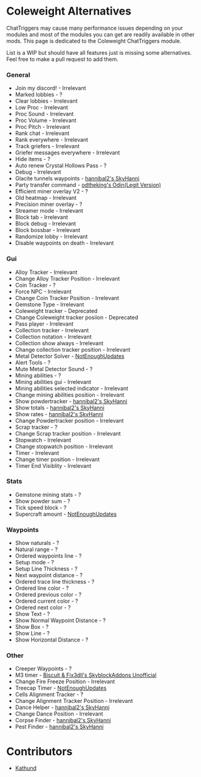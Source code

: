 # Coleweight Alternatives

ChatTriggers may cause many performance issues depending on your modules and most of the modules you can get are readily available in other mods. This page is dedicated to the Coleweight ChatTriggers module.

List is a WIP but should have all features just is missing some alternatives. Feel free to make a pull request to add them.

### General
* Join my discord! - Irrelevant
* Marked lobbies - ?
* Clear lobbies - Irrelevant
* Low Proc - Irrelevant
* Proc Sound - Irrelevant
* Proc Volume - Irrelevant
* Proc Pitch - Irrelevant
* Rank chat - Irrelevant
* Rank everywhere - Irrelevant
* Track griefers - Irrelevant
* Griefer messages everywhere - Irrelevant
* Hide items - ?
* Auto renew Crystal Hollows Pass - ?
* Debug - Irrelevant
* Glacite tunnels waypoints - [hannibal2's SkyHanni](https://modrinth.com/mod/skyhanni)
* Party transfer command - [odtheking's Odin(Legit Version)](https://github.com/odtheking/Odin/releases/latest)
* Efficient miner overlay V2 - ?
* Old heatmap - Irrelevant
* Precision miner overlay - ?
* Streamer mode - Irrelevant
* Block tab - Irrelevant
* Block debug - Irrelevant
* Block bossbar - Irrelevant
* Randomize lobby - Irrelevant
* Disable waypoints on death - Irrelevant

### Gui
* Alloy Tracker - Irrelevant
* Change Alloy Tracker Position - Irrelevant
* Coin Tracker - ?
* Force NPC - Irrelevant
* Change Coin Tracker Position - Irrelevant
* Gemstone Type - Irrelevant
* Coleweight tracker - Deprecated
* Change Coleweight tracker posiion - Deprecated
* Pass player - Irrelevant
* Collection tracker - Irrelevant
* Collection notation - Irrelevant
* Collection show always - Irrelevant
* Change collection tracker position - Irrelevant
* Metal Detector Solver - [NotEnoughUpdates](https://modrinth.com/mod/notenoughupdates)
* Alert Tools - ?
* Mute Metal Detector Sound - ?
* Mining abilities - ?
* Mining abilities gui - Irrelevant
* Mining abilities selected indicator - Irrelevant
* Change mining abilities position - Irrelevant
* Show powdertracker - [hannibal2's SkyHanni](https://modrinth.com/mod/skyhanni)
* Show totals - [hannibal2's SkyHanni](https://modrinth.com/mod/skyhanni)
* Show rates - [hannibal2's SkyHanni](https://modrinth.com/mod/skyhanni)
* Change Powdertracker position - Irrelevant
* Scrap tracker - ?
* Change Scrap tracker position - Irrelevant
* Stopwatch - Irrelevant
* Change stopwatch position - Irrelevant
* Timer - Irrelevant
* Change timer position - Irrelevant
* Timer End Visiblity - Irrelevant

### Stats
* Gemstone mining stats - ?
* Show powder sum - ?
* Tick speed block - ?
* Supercraft amount - [NotEnoughUpdates](https://modrinth.com/mod/notenoughupdates)

### Waypoints
* Show naturals - ?
* Natural range - ?
* Ordered waypoints line - ?
* Setup mode - ?
* Setup Line Thickness - ?
* Next waypoint distance - ?
* Ordered trace line thickness - ?
* Ordered line color - ?
* Ordered previous color - ?
* Ordered current color - ?
* Ordered next color - ?
* Show Text - ?
* Show Normal Waypoint Distance - ?
* Show Box - ?
* Show Line - ?
* Show Horizontal Distance - ?

### Other
* Creeper Waypoints - ?
* M3 timer - [Biscuit & Fix3dll's SkyblockAddons Unofficial](https://modrinth.com/mod/skyblockaddons-unofficial)
* Change Fire Freeze Position - Irrelevant
* Treecap Timer - [NotEnoughUpdates](https://modrinth.com/mod/notenoughupdates)
* Cells Alignment Tracker - ?
* Change Alignment Tracker Position - Irrelevant
* Dance Helper - [hannibal2's SkyHanni](https://modrinth.com/mod/skyhanni)
* Change Dance Position - Irrelevant
* Corpse Finder - [hannibal2's SkyHanni](https://modrinth.com/mod/skyhanni)
* Pest Finder - [hannibal2's SkyHanni](https://modrinth.com/mod/skyhanni)


# Contributors

- [Kathund](https://github.com/Kathund)
